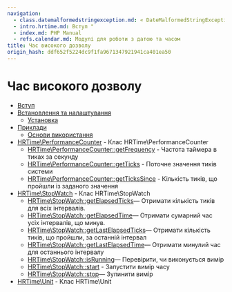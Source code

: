 ```yaml
---
navigation:
  - class.datemalformedstringexception.md: « DateMalformedStringException
  - intro.hrtime.md: Вступ "
  - index.md: PHP Manual
  - refs.calendar.md: Модулі для роботи з датою та часом
title: Час високого дозволу
origin_hash: ddf652f5224dc9f1fa9671347921941ca401ea50
---
```

# Час високого дозволу

-   [Вступ](intro.hrtime.md)
-   [Встановлення та налаштування](hrtime.setup.md)
    -   [Установка](hrtime.installation.md)
-   [Приклади](hrtime.examples.md)
    -   [Основи використання](hrtime.example.basic.md)
-   [HRTime\\PerformanceCounter](class.hrtime-performancecounter.md) \- Клас HRTime\\PerformanceCounter
    -   [HRTime\\PerformanceCounter::getFrequency](hrtime-performancecounter.getfrequency.md) \- Частота таймера в тиках за секунду
    -   [HRTime\\PerformanceCounter::getTicks](hrtime-performancecounter.getticks.md) \- Поточне значення тиків системи
    -   [HRTime\\PerformanceCounter::getTicksSince](hrtime-performancecounter.gettickssince.md) \- Кількість тиків, що пройшли із заданого значення
-   [HRTime\\StopWatch](class.hrtime-stopwatch.md) \- Клас HRTime\\StopWatch
    -   [HRTime\\StopWatch::getElapsedTicks](hrtime-stopwatch.getelapsedticks.md)— Отримати кількість тиків для всіх інтервалів.
    -   [HRTime\\StopWatch::getElapsedTime](hrtime-stopwatch.getelapsedtime.md)— Отримати сумарний час усіх інтервалів, що минув.
    -   [HRTime\\StopWatch::getLastElapsedTicks](hrtime-stopwatch.getlastelapsedticks.md)— Отримати кількість тиків, що пройшли, за останній інтервал
    -   [HRTime\\StopWatch::getLastElapsedTime](hrtime-stopwatch.getlastelapsedtime.md)— Отримати минулий час для останнього інтервалу
    -   [HRTime\\StopWatch::isRunning](hrtime-stopwatch.isrunning.md)— Перевірити, чи виконується вимір
    -   [HRTime\\StopWatch::start](hrtime-stopwatch.start.md) \- Запустити вимір часу
    -   [HRTime\\StopWatch::stop](hrtime-stopwatch.stop.md)— Зупинити вимір
-   [HRTime\\Unit](class.hrtime-unit.md) \- Клас HRTime\\Unit
